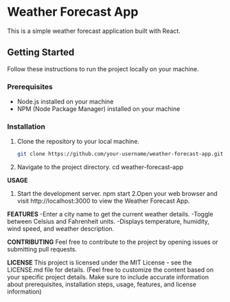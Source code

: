 # Weather Forecast App

This is a simple weather forecast application built with React.

## Getting Started

Follow these instructions to run the project locally on your machine.

### Prerequisites

- Node.js installed on your machine
- NPM (Node Package Manager) installed on your machine

### Installation

1. Clone the repository to your local machine.

   ```bash
   git clone https://github.com/your-username/weather-forecast-app.git
2. Navigate to the project directory.
   cd weather-forecast-app

**USAGE**
1. Start the development server.
   npm start
2.Open your web browser and visit http://localhost:3000 to view the Weather Forecast App.

**FEATURES**
-Enter a city name to get the current weather details.
-Toggle between Celsius and Fahrenheit units.
-Displays temperature, humidity, wind speed, and weather description.

**CONTRIBUTING**
Feel free to contribute to the project by opening issues or submitting pull requests.

**LICENSE**
This project is licensed under the MIT License - see the LICENSE.md file for details.
(Feel free to customize the content based on your specific project details. Make sure to include accurate information about prerequisites, installation steps, usage, features, and license information)

